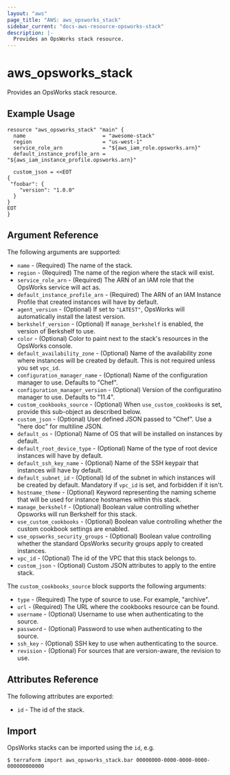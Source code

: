 ```yaml
---
layout: "aws"
page_title: "AWS: aws_opsworks_stack"
sidebar_current: "docs-aws-resource-opsworks-stack"
description: |-
  Provides an OpsWorks stack resource.
---
```


# aws\_opsworks\_stack

Provides an OpsWorks stack resource.

## Example Usage

```hcl
resource "aws_opsworks_stack" "main" {
  name                         = "awesome-stack"
  region                       = "us-west-1"
  service_role_arn             = "${aws_iam_role.opsworks.arn}"
  default_instance_profile_arn = "${aws_iam_instance_profile.opsworks.arn}"

  custom_json = <<EOT
{
 "foobar": {
    "version": "1.0.0"
  }
}
EOT
}
```

## Argument Reference

The following arguments are supported:

* `name` - (Required) The name of the stack.
* `region` - (Required) The name of the region where the stack will exist.
* `service_role_arn` - (Required) The ARN of an IAM role that the OpsWorks service will act as.
* `default_instance_profile_arn` - (Required) The ARN of an IAM Instance Profile that created instances
  will have by default.
* `agent_version` - (Optional) If set to `"LATEST"`, OpsWorks will automatically install the latest version.
* `berkshelf_version` - (Optional) If `manage_berkshelf` is enabled, the version of Berkshelf to use.
* `color` - (Optional) Color to paint next to the stack's resources in the OpsWorks console.
* `default_availability_zone` - (Optional) Name of the availability zone where instances will be created
  by default. This is not required unless you set `vpc_id`.
* `configuration_manager_name` - (Optional) Name of the configuration manager to use. Defaults to "Chef".
* `configuration_manager_version` - (Optional) Version of the configuratino manager to use. Defaults to "11.4".
* `custom_cookbooks_source` - (Optional) When `use_custom_cookbooks` is set, provide this sub-object as
  described below.
* `custom_json` - (Optional) User defined JSON passed to "Chef". Use a "here doc" for multiline JSON.
* `default_os` - (Optional) Name of OS that will be installed on instances by default.
* `default_root_device_type` - (Optional) Name of the type of root device instances will have by default.
* `default_ssh_key_name` - (Optional) Name of the SSH keypair that instances will have by default.
* `default_subnet_id` - (Optional) Id of the subnet in which instances will be created by default. Mandatory
  if `vpc_id` is set, and forbidden if it isn't.
* `hostname_theme` - (Optional) Keyword representing the naming scheme that will be used for instance hostnames
  within this stack.
* `manage_berkshelf` - (Optional) Boolean value controlling whether Opsworks will run Berkshelf for this stack.
* `use_custom_cookbooks` - (Optional) Boolean value controlling whether the custom cookbook settings are
  enabled.
* `use_opsworks_security_groups` - (Optional) Boolean value controlling whether the standard OpsWorks
  security groups apply to created instances.
* `vpc_id` - (Optional) The id of the VPC that this stack belongs to.
* `custom_json` - (Optional) Custom JSON attributes to apply to the entire stack.

The `custom_cookbooks_source` block supports the following arguments:

* `type` - (Required) The type of source to use. For example, "archive".
* `url` - (Required) The URL where the cookbooks resource can be found.
* `username` - (Optional) Username to use when authenticating to the source.
* `password` - (Optional) Password to use when authenticating to the source.
* `ssh_key` - (Optional) SSH key to use when authenticating to the source.
* `revision` - (Optional) For sources that are version-aware, the revision to use.

## Attributes Reference

The following attributes are exported:

* `id` - The id of the stack.

## Import

OpsWorks stacks can be imported using the `id`, e.g.

```
$ terraform import aws_opsworks_stack.bar 00000000-0000-0000-0000-000000000000
```
